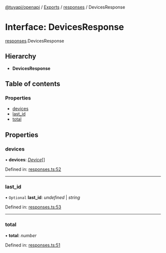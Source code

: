 [@tuyapi/openapi](../README.md) / [Exports](../modules.md) / [responses](../modules/responses.md) / DevicesResponse

# Interface: DevicesResponse

[responses](../modules/responses.md).DevicesResponse

## Hierarchy

* **DevicesResponse**

## Table of contents

### Properties

- [devices](responses.devicesresponse.md#devices)
- [last\_id](responses.devicesresponse.md#last_id)
- [total](responses.devicesresponse.md#total)

## Properties

### devices

• **devices**: [*Device*](device.device-1.md)[]

Defined in: [responses.ts:52](https://github.com/TuyaAPI/openapi/blob/a0d0e58/src/responses.ts#L52)

___

### last\_id

• `Optional` **last\_id**: *undefined* \| *string*

Defined in: [responses.ts:53](https://github.com/TuyaAPI/openapi/blob/a0d0e58/src/responses.ts#L53)

___

### total

• **total**: *number*

Defined in: [responses.ts:51](https://github.com/TuyaAPI/openapi/blob/a0d0e58/src/responses.ts#L51)
